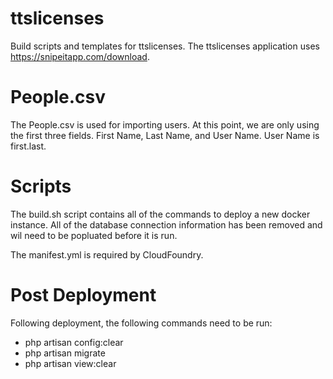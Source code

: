 # ttslicenses
Build scripts and templates for ttslicenses. The ttslicenses application uses https://snipeitapp.com/download.

# People.csv
The People.csv is used for importing users. At this point, we are only using the first three fields. First Name, Last Name, and User Name. User Name is first.last. 

# Scripts
The build.sh script contains all of the commands to deploy a new docker instance. All of the database connection information has been removed and wil need to be popluated before it is run. 

The manifest.yml is required by CloudFoundry. 

# Post Deployment

Following deployment, the following commands need to be run: 

- php artisan config:clear
- php artisan migrate
- php artisan view:clear
